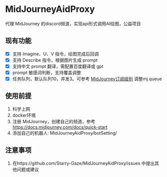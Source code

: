 # MidJourneyAidProxy

代理 MidJourney 的discord频道，实现api形式调用AI绘图，公益项目

## 现有功能

- [x] 支持 Imagine、U、V 指令，绘图完成后回调
- [x] 支持 Describe 指令，根据图片生成 prompt
- [x] 支持中文 prompt 翻译，需配置百度翻译或 gpt
- [x] prompt 敏感词判断，支持覆盖调整
- [x] 任务队列，默认队列10，并发3。可参考 [MidJourney订阅级别](https://docs.midjourney.com/docs/plans) 调整mj.queue

## 使用前提

1. 科学上网
2. docker环境
3. 注册 MidJourney，创建自己的频道，参考 https://docs.midjourney.com/docs/quick-start
4. 添加自己的机器人: MidJourneyAidProxy/botSetting/

## 注意事项

1. 在https://github.com/Starry-Gaze/MidJourneyAidProxy/issues 中提出其他问题或建议

